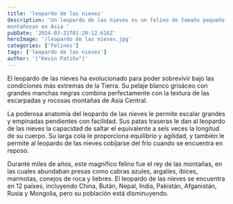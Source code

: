 ```yaml
---
title: 'leopardo de las nieves'
description: 'Un leopardo de las nieves es un felino de tamaño pequeño-mediano que habita en las zonas nevadas
montañosas en Asia '
pubDate: '2024-03-21T01:20:12.616Z'
heroImage: '/leopardo de las nieves.jpg'
categories: ['Felinos']
tags: ['leopardo de las nieves']
author: '["Kevin Patiño"]'
---
```


El leopardo de las nieves ha evolucionado para poder sobrevivir bajo las condiciones más extremas de la Tierra. Su pelaje blanco grisáceo con grandes manchas negras combina perfectamente con la textura de las escarpadas y rocosas montañas de Asia Central.

La poderosa anatomía del leopardo de las nieves le permite escalar grandes y empinadas pendientes con facilidad. Sus patas traseras le dan al leopardo de las nieves la capacidad de saltar el equivalente a seis veces la longitud de su cuerpo. Su larga cola le proporciona equilibrio y agilidad, y también le permite al leopardo de las nieves cobijarse del frío cuando se encuentra en reposo.

Durante miles de años, este magnífico felino fue el rey de las montañas, en las cuales abundaban presas como cabras azules, argalíes, íbices, marmotas, conejos de roca y liebres. El leopardo de las nieves se encuentra en 12 países, incluyendo China, Bután, Nepal, India, Pakistán, Afganistán, Rusia y Mongolia, pero su población está disminuyendo.